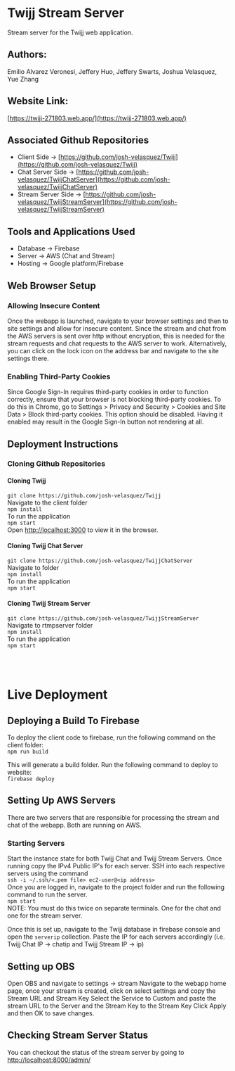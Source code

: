 # Twijj Stream Server

Stream server for the Twijj web application.

## Authors:

Emilio Alvarez Veronesi, Jeffery Huo, Jeffery Swarts, Joshua Velasquez, Yue Zhang

## Website Link:

[https://twijj-271803.web.app/](https://twijj-271803.web.app/)

## Associated Github Repositories

- Client Side -> [https://github.com/josh-velasquez/Twijj](https://github.com/josh-velasquez/Twijj)
- Chat Server Side -> [https://github.com/josh-velasquez/TwijjChatServer](https://github.com/josh-velasquez/TwijjChatServer)
- Stream Server Side -> [https://github.com/josh-velasquez/TwijjStreamServer](https://github.com/josh-velasquez/TwijjStreamServer)

## Tools and Applications Used

- Database -> Firebase
- Server -> AWS (Chat and Stream)
- Hosting -> Google platform/Firebase

## Web Browser Setup

### Allowing Insecure Content

Once the webapp is launched, navigate to your browser settings and then to site settings and allow for insecure content.
Since the stream and chat from the AWS servers is sent over http without encryption, this is needed for the stream requests and chat requests to the AWS server to work.
Alternatively, you can click on the lock icon on the address bar and navigate to the site settings there.

### Enabling Third-Party Cookies

Since Google Sign-In requires third-party cookies in order to function correctly, ensure that your browser is not blocking third-party cookies. To do this in Chrome, go to Settings > Privacy and Security > Cookies and Site Data > Block third-party cookies. This option should be disabled. Having it enabled may result in the Google Sign-In button not rendering at all.

## Deployment Instructions

### Cloning Github Repositories

#### Cloning Twijj

`git clone https://github.com/josh-velasquez/Twijj` <br>
Navigate to the client folder<br>
`npm install`<br>
To run the application<br>
`npm start`<br>
Open [http://localhost:3000](http://localhost:3000) to view it in the browser.

#### Cloning Twijj Chat Server

`git clone https://github.com/josh-velasquez/TwijjChatServer`<br>
Navigate to folder<br>
`npm install`<br>
To run the application<br>
`npm start`<br>

#### Cloning Twijj Stream Server

`git clone https://github.com/josh-velasquez/TwijjStreamServer`<br>
Navigate to rtmpserver folder<br>
`npm install`<br>
To run the application<br>
`npm start`<br>

<br>
<br>

# Live Deployment

## Deploying a Build To Firebase

To deploy the client code to firebase, run the following command on the client folder:<br>
`npm run build`

This will generate a build folder. Run the following command to deploy to website:<br>
`firebase deploy`

## Setting Up AWS Servers

There are two servers that are responsible for processing the stream and chat of the webapp. Both are running on AWS.

### Starting Servers

Start the instance state for both Twijj Chat and Twijj Stream Servers. Once running copy the IPv4 Public IP's for each server.
SSH into each respective servers using the command<br>
`ssh -i ~/.ssh/<.pem file> ec2-user@<ip address>`<br>
Once you are logged in, navigate to the project folder and run the following command to run the server.<br>
`npm start`<br>
NOTE: You must do this twice on separate terminals. One for the chat and one for the stream server.

Once this is set up, navigate to the Twijj database in firebase console and open the `serverip` collection.
Paste the IP for each servers accordingly (i.e. Twijj Chat IP -> chatip and Twijj Stream IP -> ip)

## Setting up OBS

Open OBS and navigate to settings -> stream
Navigate to the webapp home page, once your stream is created, click on select settings and copy the Stream URL and Stream Key
Select the Service to Custom and paste the stream URL to the Server and the Stream Key to the Stream Key
Click Apply and then OK to save changes.

## Checking Stream Server Status

You can checkout the status of the stream server by going to
[http://localhost:8000/admin/](http://localhost:8000/admin/)
